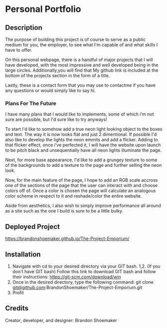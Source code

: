# Personal Portfolio

## Description

The purpose of building this project is of course to serve as a public medium for you, the employer, to see what I'm capable of and what skills I have to offer.

On this personal webpage, there is a handful of major projects that I will have developed, with the most impressive and well developed being in the large circles.
Additionally,you will find that My github link is included at the bottom of the projects section in the form of a title.
 
Lastly, these is a contact form that you may use to contactme if you have any questions or would simply like to say hi. 

### Plans For The Future

I have many plans that I would like to implements, some of which i'm not sure are possible, but I'd sure like to try anyways!

To start I'd like to somehow add a true neon light looking object to the boxes and text. The way it is now looks flat and just 2 dimentional. If possible I'd also like to develop the lights the neon emmits and add a flicker. Adding to that flicker effect, once i've perfected it, I will have the website upon launch to be pitch black and unsequentially have all neon lights illuminate the page.

Next, for more base appearance, I'd like to add a grungey texture to some of the backgrounds to add a texture to the page and further selling the neon look.

Now, for the main feature of the page, I hope to add an RGB scale accross one of the sections of the page that the user can interact with and choose colors off of. Once a color is chosen the page will calculate an analogous color scheme in respect to it and reshade/color the entire website.

Aside from aesthetics, I also wish to simply improve performance all around as a site such as the one I build is sure to be a little bulky.

## Deployed Project

https://brandonshoemaker.github.io/The-Project-Emporium/

## Installation

1. Navigate with cd to your desired directory via your GIT bash. 
1,2. (If you don't have GIT bash) Follow this link to download GIT bash and follow their instructions: https://git-scm.com/download/win
2. Once in the desired directory, type the following command: git clone git@github.com:BrandonShoemaker/The-Project-Emporium.git
3. Profit

## Credits

Creator, developer, and designer: Brandon Shoemaker
